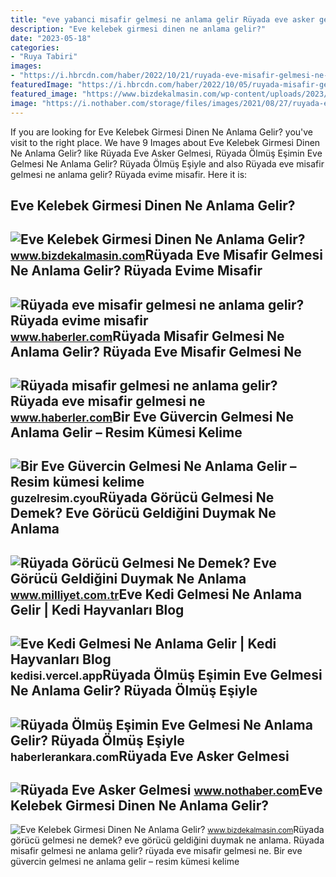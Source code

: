 ```yaml
---
title: "eve yabanci misafir gelmesi ne anlama gelir Rüyada eve asker gelmesi"
description: "Eve kelebek girmesi dinen ne anlama gelir?"
date: "2023-05-18"
categories:
- "Ruya Tabiri"
images:
- "https://i.hbrcdn.com/haber/2022/10/21/ruyada-eve-misafir-gelmesi-ne-anlama-gelir-15374747_2541_amp.jpg"
featuredImage: "https://i.hbrcdn.com/haber/2022/10/05/ruyada-misafir-gelmesi-ne-anlama-gelir-ruyada-15335862_4634_m.jpg"
featured_image: "https://www.bizdekalmasin.com/wp-content/uploads/2023/03/Eve-Kelebek-Girmesi-Dinen-Ne-Anlama-Gelir-scaled.jpg"
image: "https://i.nothaber.com/storage/files/images/2021/08/27/ruyada-eve-asker-gelmesi-ne-demek-1080x1920-6128d24474796.jpg"
---
```


If you are looking for Eve Kelebek Girmesi Dinen Ne Anlama Gelir? you've visit to the right place. We have 9 Images about Eve Kelebek Girmesi Dinen Ne Anlama Gelir? like Rüyada Eve Asker Gelmesi, Rüyada Ölmüş Eşimin Eve Gelmesi Ne Anlama Gelir? Rüyada Ölmüş Eşiyle and also Rüyada eve misafir gelmesi ne anlama gelir? Rüyada evime misafir. Here it is:

Eve Kelebek Girmesi Dinen Ne Anlama Gelir?
------------------------------------------

 ![Eve Kelebek Girmesi Dinen Ne Anlama Gelir?](https://www.bizdekalmasin.com/wp-content/uploads/2023/03/Eve-Kelebek-Girmesi-Dinen-Ne-Anlama-Gelir-scaled.jpg) <small>www.bizdekalmasin.com</small>Rüyada Eve Misafir Gelmesi Ne Anlama Gelir? Rüyada Evime Misafir
----------------------------------------------------------------

 ![Rüyada eve misafir gelmesi ne anlama gelir? Rüyada evime misafir](https://i.hbrcdn.com/haber/2022/10/21/ruyada-eve-misafir-gelmesi-ne-anlama-gelir-15374747_2541_amp.jpg) <small>www.haberler.com</small>Rüyada Misafir Gelmesi Ne Anlama Gelir? Rüyada Eve Misafir Gelmesi Ne
---------------------------------------------------------------------

 ![Rüyada misafir gelmesi ne anlama gelir? Rüyada eve misafir gelmesi ne](https://i.hbrcdn.com/haber/2022/10/05/ruyada-misafir-gelmesi-ne-anlama-gelir-ruyada-15335862_4634_m.jpg) <small>www.haberler.com</small>Bir Eve Güvercin Gelmesi Ne Anlama Gelir – Resim Kümesi Kelime
--------------------------------------------------------------

 ![Bir Eve Güvercin Gelmesi Ne Anlama Gelir – Resim kümesi kelime](https://i1.wp.com/leydi-prelest.ru/wp-content/uploads/2018/10/4-2.png) <small>guzelresim.cyou</small>Rüyada Görücü Gelmesi Ne Demek? Eve Görücü Geldiğini Duymak Ne Anlama
---------------------------------------------------------------------

 ![Rüyada Görücü Gelmesi Ne Demek? Eve Görücü Geldiğini Duymak Ne Anlama](https://image.milimaj.com/i/milliyet/75/0x410/5f581ea0554283142c3e2c25.jpg) <small>www.milliyet.com.tr</small>Eve Kedi Gelmesi Ne Anlama Gelir | Kedi Hayvanları Blog
-------------------------------------------------------

 ![Eve Kedi Gelmesi Ne Anlama Gelir | Kedi Hayvanları Blog](https://i0.wp.com/img.piri.net/resim/upload/2019/12/26/03/48/c962685edscf1995.jpg) <small>kedisi.vercel.app</small>Rüyada Ölmüş Eşimin Eve Gelmesi Ne Anlama Gelir? Rüyada Ölmüş Eşiyle
--------------------------------------------------------------------

 ![Rüyada Ölmüş Eşimin Eve Gelmesi Ne Anlama Gelir? Rüyada Ölmüş Eşiyle](https://static.daktilo.com/sites/415/uploads/2021/09/13/920x920-1631542838.jpg) <small>haberlerankara.com</small>Rüyada Eve Asker Gelmesi
------------------------

 ![Rüyada Eve Asker Gelmesi](https://i.nothaber.com/storage/files/images/2021/08/27/ruyada-eve-asker-gelmesi-ne-demek-1080x1920-6128d24474796.jpg) <small>www.nothaber.com</small>Eve Kelebek Girmesi Dinen Ne Anlama Gelir?
------------------------------------------

 ![Eve Kelebek Girmesi Dinen Ne Anlama Gelir?](https://www.bizdekalmasin.com/wp-content/uploads/2023/03/Eve-Gelen-Kelebek-Ne-Anlama-Gelir-1024x576.jpg) <small>www.bizdekalmasin.com</small>Rüyada görücü gelmesi ne demek? eve görücü geldiğini duymak ne anlama. Rüyada misafir gelmesi ne anlama gelir? rüyada eve misafir gelmesi ne. Bir eve güvercin gelmesi ne anlama gelir – resim kümesi kelime
